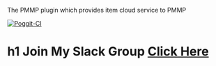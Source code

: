 The PMMP plugin which provides item cloud service to PMMP


[![Poggit-CI](https://poggit.pmmp.io/ci.badge/TylerAndrew/ItemCloud/ItemCloud)](https://poggit.pmmp.io/ci/TylerAndrew/ItemCloud/ItemCloud)

# h1 Join My Slack Group [Click Here](https://join.slack.com/t/ninjamods-team/shared_invite/enQtMjc2OTE0MDc1MzMxLWQ5YTI0MTc3Zjc2MDk2ZGYyMjM0MTNmMDU5ZTcyNDIwNTczZjhkNWFiYjE0MDA5NjRjOWZhM2NhZDIwODlmNzc])
